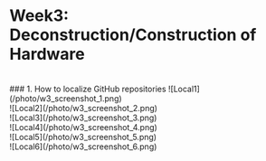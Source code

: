 # Week3: Deconstruction/Construction of Hardware
<br/>
### 1. How to localize GitHub repositories
![Local1](/photo/w3_screenshot_1.png)<br/>
![Local2](/photo/w3_screenshot_2.png)<br/>
![Local3](/photo/w3_screenshot_3.png)<br/>
![Local4](/photo/w3_screenshot_4.png)<br/>
![Local5](/photo/w3_screenshot_5.png)<br/>
![Local6](/photo/w3_screenshot_6.png)<br/>
